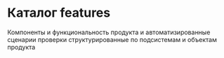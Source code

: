 # Каталог features

Компоненты и функциональность продукта и автоматизированные сценарии проверки структурированные по подсистемам и объектам продукта

